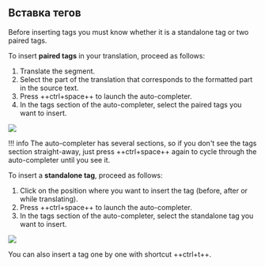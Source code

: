## Вставка тегов

Before inserting tags you must know whether it is a standalone tag or two paired tags.

<!-- ### Paired tags -->

To insert **paired tags** in your translation, proceed as follows:

1. Translate the segment.
2. Select the part of the translation that corresponds to the formatted part in the source text.
3. Press ++ctrl+space++ to launch the auto-completer.
4. In the tags section of the auto-completer, select the paired tags you want to insert.

![](../_img/omt-tags-autocomplete-paired.gif)

<!-- prettier-ignore -->
!!! info
    The auto-completer has several sections, so if you don't see the tags section straight-away, just press ++ctrl+space++ again to cycle through the auto-completer until you see it.

<!-- ### Standalone tags -->

To insert a **standalone tag**, proceed as follows:

1. Click on the position where you want to insert the tag (before, after or while translating).
2. Press ++ctrl+space++ to launch the auto-completer.
3. In the tags section of the auto-completer, select the standalone tag you want to insert.

![](../_img/omt-tags-autocomplete-standalone.gif)

You can also insert a tag one by one with shortcut ++ctrl+t++.
